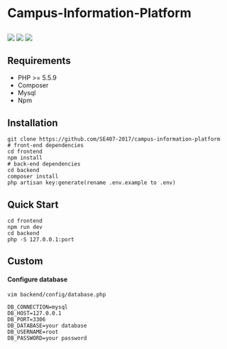 # Campus-Information-Platform
##
![](https://img.shields.io/badge/build-passing-brightgreen.svg)
![](https://img.shields.io/badge/licence-Apache%202-blue.svg)
![](https://img.shields.io/badge/Powered%20by-Laravel-green.svg)

## Requirements

* PHP >= 5.5.9
* Composer
* Mysql
* Npm

## Installation

	git clone https://github.com/SE407-2017/campus-information-platform
	# front-end dependencies
	cd frontend 
	npm install
	# back-end dependencies
	cd backend
	composer install
	php artisan key:generate(rename .env.example to .env) 
	
## Quick Start

	cd frontend
	npm run dev
	cd backend
	php -S 127.0.0.1:port
	
## Custom

#### Configure database

	vim backend/config/database.php

	DB_CONNECTION=mysql
	DB_HOST=127.0.0.1
	DB_PORT=3306
	DB_DATABASE=your database
	DB_USERNAME=root
	DB_PASSWORD=your password